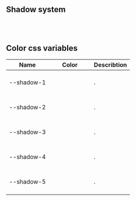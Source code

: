 ## Shadow system

<hhl-live-editor title="Shadow" htmlCode='
    <template>
    <div class="flx-row flx-wrap flx-align-center gap-6 p-20">
      <div class="shadow-0">shadow-0</div>
      <div class="shadow-1">shadow-1</div>
      <div class="shadow-2">shadow-2</div>
      <div class="shadow-3">shadow-3</div>
      <div class="shadow-4">shadow-4</div>
      <div class="shadow-5">shadow-5</div>
    </div>
    </template>
    <xstyle>
      div div {
        padding: 20px 10px; 
        text-align: center;
      }
    </xstyle>
'>
</hhl-live-editor>

<br/>
<br/>

## Color css variables

| Name       | Color                                  | Describtion |
| ---------- | -------------------------------------- | ----------- |
| --shadow-1 | <div class="boxCssVar shadow-1"></div> | .           |
| --shadow-2 | <div class="boxCssVar shadow-2"></div> | .           |
| --shadow-3 | <div class="boxCssVar shadow-3"></div> | .           |
| --shadow-4 | <div class="boxCssVar shadow-4"></div> | .           |
| --shadow-5 | <div class="boxCssVar shadow-5"></div> | .           |

<br/>

<style>
.boxCssVar {
    height: 40px;
    width: 100px;
    display: flex;
    justify-content: center;
    align-items: center;
    margin: auto;
    margin-top: 11px;
    margin-bottom: 11px;
}
</style>
